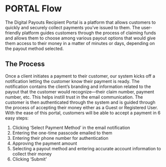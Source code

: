 # PORTAL Flow

The Digital Payouts Recipient Portal is a platform that allows customers to quickly and securely collect payments you’ve issued to them. The user-friendly platform guides customers through the process of claiming funds and allows them to choose among various payout options that would give them access to their money in a matter of minutes or days, depending on the payout method selected.

## The Process

Once a client initiates a payment to their customer, our system kicks off a notification letting the customer know their payment is ready. The notification contains the client’s branding and information related to the payout that the customer would recognize—their claim number, payment number, etc. This helps instill trust in the email communication.  The customer is then authenticated through the system and is guided through the process of accepting their money either as a Guest or Registered User. With the ease of this portal, customers will be able to accept a payment in 6 easy steps: 

1.	Clicking ‘Select Payment Method’ in the email notification
2.	Entering the one-time passcode emailed to them
3.	Entering their phone number for authentication
4.	Approving the payment amount
5.	Selecting a payout method and entering accurate account information to collect their money
6.	Clicking ‘Submit’
